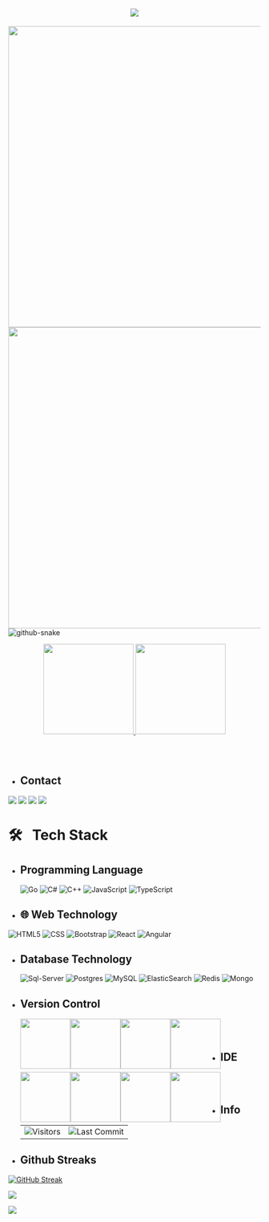 <h1 align="center">
    <img src="https://readme-typing-svg.herokuapp.com/?font=Righteous&size=35&center=true&vCenter=true&width=500&height=70&duration=4000&lines=Hi+There+!+👋;+I'm+Khanbala+Rashidov+!;+I'm+Software+Engineer" />
</h1>

<p align="center">
    <img style="float:left" src="https://gidigi.com/cdn/love.gif" width="800" height="600"/>
     <img style="float:left" src="https://user-images.githubusercontent.com/89845641/220167426-0c5f630e-6d56-4617-9775-71c2bd025b4f.gif" width="800" height="600"/>
</p>

<picture>
  <source media="(prefers-color-scheme: dark)" srcset="https://github.com/vic1707/vic1707/blob/output/github-snake-dark.svg" >
  <source media="(prefers-color-scheme: light)" srcset="https://github.com/vic1707/vic1707/blob/output/github-snake.svg">
  <img alt="github-snake" src="https://github.com/vic1707/vic1707/blob/output/github-snake.svg">
</picture>


<p align="center">
  <a href="https://coderstats.net/github/#Dentrax">
    <img height="180em" src="https://github-readme-stats-eight-theta.vercel.app/api?username=KhanbalaRashidov&show_icons=true&theme=algolia&include_all_commits=true&count_private=true&line_height=26"/>
    <img height="180em" src="https://github-readme-stats-eight-theta.vercel.app/api/top-langs/?username=KhanbalaRashidov&layout=compact&langs_count=8&theme=algolia&line_height=26"/>
  </a>
</p> </br></br>

- ## Contact &nbsp;
 <div> 
  <a href="https://www.linkedin.com/in/rashidov-khanbala-b67453182/" target="_blank"><img src="https://img.shields.io/badge/-LinkedIn-%230077B5?style=for-the-badge&logo=linkedin&logoColor=white" target="_blank"></a> 
  <a href="https://www.instagram.com/rashidov.khanbala" target="_blank"><img src="https://img.shields.io/badge/-Instagram-%23E4405F?style=for-the-badge&logo=instagram&logoColor=white" target="_blank"></a>
  <a href = "mailto:reshidovxanbala@gmail.com"><img src="https://img.shields.io/badge/-Gmail-%23E4400F?style=for-the-badge&logo=gmail&logoColor=white" target="_blank"></a>
  <a href = "https://t.me/RashidovKhanbala"><img src="https://img.shields.io/badge/-Telegram-%230077B5?style=for-the-badge&logo=telegram&logoColor=white"    target="_blank"></a>

# 🛠 &nbsp; Tech Stack

- ##  Programming Language &nbsp;
  ![Go](https://img.icons8.com/color/2x/golang.png)
  ![C#](https://img.icons8.com/color/2x/c-sharp-logo-2.png)
  ![C++](https://img.icons8.com/color/2x/c-plus-plus-logo.png)
  ![JavaScript](https://img.icons8.com/fluency/2x/javascript.png)
  ![TypeScript](https://img.icons8.com/fluency/2x/typescript--v2.png)
-  ## 🌐 Web Technology &nbsp;
  ![HTML5](https://img.icons8.com/color/2x/html-5.png)
  ![CSS](https://img.icons8.com/fluency/2x/css3.png)
  ![Bootstrap](https://img.icons8.com/color/2x/bootstrap.png)
  ![React](https://img.icons8.com/color/2x/react-native.png)
  ![Angular](https://img.icons8.com/color/2x/angularjs.png)
- ##  Database Technology &nbsp;
  ![Sql-Server](https://img.icons8.com/color/2x/microsoft-sql-server.png)
  ![Postgres](https://img.icons8.com/color/2x/postgreesql.png)
  ![MySQL](https://img.icons8.com/color/2x/mysql-logo.png)
  ![ElasticSearch](https://img.icons8.com/color/2x/elasticsearch.png)
  ![Redis](https://img.icons8.com/color/2x/redis.png)
  ![Mongo](https://img.icons8.com/color/2x/mongodb.png)
- ##  Version Control &nbsp;
  <img style="float:left"  src="https://img.icons8.com/color/2x/git.png" width="100" height="100"/>  
  <img style="float:left"  src="https://img.icons8.com/nolan/2x/github.png" width="100" height="100"/>
  <img style="float:left"  src="https://img.icons8.com/color/2x/gitlab.png" width="100" height="100"/>
  <img style="float:left"  src="https://img.icons8.com/color/2x/bitbucket.png" width="100" height="100"/>  </br></br>
- ##  IDE  &nbsp;
  <img style="float:left"  src="https://img.icons8.com/fluency/2x/visual-studio.png" width="100" height="100"/>  
  <img style="float:left"  src="https://img.icons8.com/color/2x/visual-studio-code-2019.png" width="100" height="100"/>
  <img style="float:left"  src="https://www.alternatifle.com/wp-content/uploads/2020/01/5e27cfead28a0.png" width="100" height="100"/>
  <img style="float:left"  src="https://www.alternatifle.com/wp-content/uploads/2020/11/5fab82a49fa1b.png" width="100" height="100"/>  </br></br>
- ## Info &nbsp;
  <table>
  <tr>
     <td ><img alt="Visitors" src="https://komarev.com/ghpvc/?username=KhanbalaRashidov&style=flat&labelColor=black&logo=github&label=PROFILE+VIEWS&color=29bf12"/>      </td>
       <td  ><img alt="Last Commit" src="https://img.shields.io/github/last-commit/KhanbalaRashidov/KhanbalaRashidov?         logo=markdown&label=LAST+UPDATE&color=29bf12&style=flat">
  </td>
       </tr></table>  
  
- ## Github Streaks &nbsp;
[![GitHub Streak](https://streak-stats.demolab.com?user=KhanbalaRashidov&theme=dark&hide_border=true&date_format=j%20M%5B%20Y%5D)](https://git.io/streak-stats)

![](./profile-green-animate.svg)


![](https://github.com/KhanbalaRashidov/KhanbalaRashidov/blob/output/github-contribution-grid-snake.svg)


<!--
**KhanbalaRashidov/KhanbalaRashidov** is a ✨ _special_ ✨ repository because its `README.md` (this file) appears on your GitHub profile.

Here are some ideas to get you started:

- 🔭 I’m currently working on ...
- 🌱 I’m currently learning ...
- 👯 I’m looking to collaborate on ...
- 🤔 I’m looking for help with ...
- 💬 Ask me about ...
- 📫 How to reach me: ...
- 😄 Pronouns: ...
- ⚡ Fun fact: ...
-->
